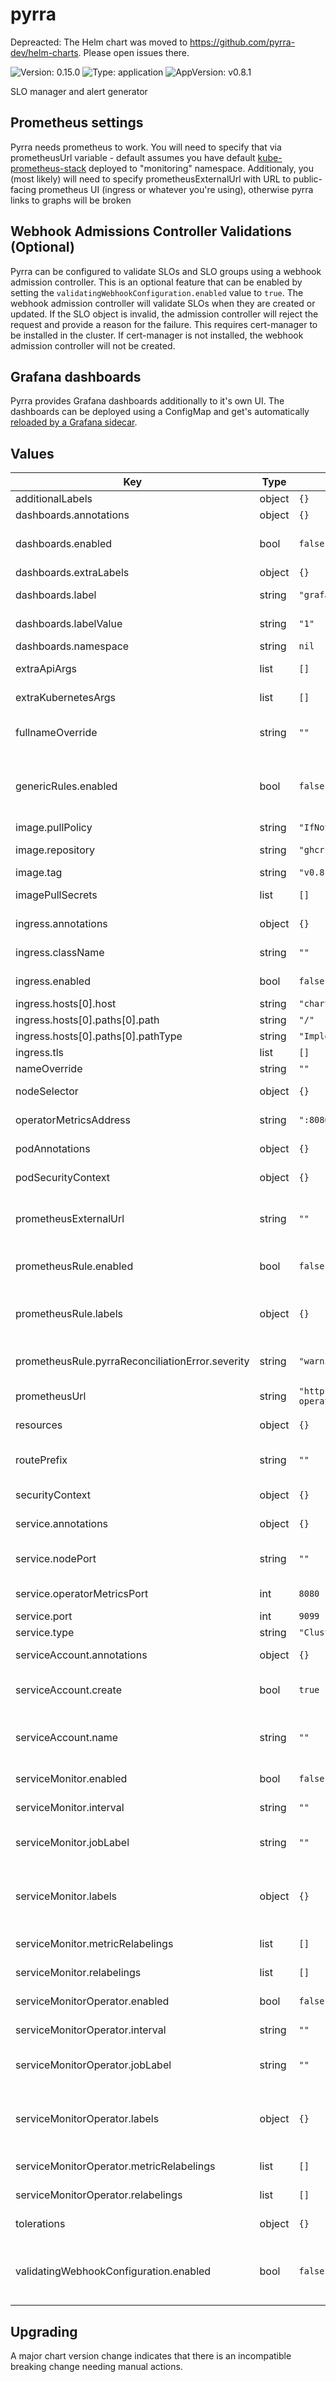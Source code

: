 # pyrra

Depreacted: The Helm chart was moved to https://github.com/pyrra-dev/helm-charts. Please open issues there.

![Version: 0.15.0](https://img.shields.io/badge/Version-0.15.0-informational?style=flat-square) ![Type: application](https://img.shields.io/badge/Type-application-informational?style=flat-square) ![AppVersion: v0.8.1](https://img.shields.io/badge/AppVersion-v0.8.1-informational?style=flat-square)

SLO manager and alert generator

## Prometheus settings
Pyrra needs prometheus to work. You will need to specify that via prometheusUrl variable - default assumes you have default [kube-prometheus-stack](https://github.com/prometheus-community/helm-charts/tree/main/charts/kube-prometheus-stack) deployed to "monitoring" namespace.
Additionaly, you (most likely) will need to specify prometheusExternalUrl with URL to public-facing prometheus UI (ingress or whatever you're using), otherwise pyrra links to graphs will be broken

## Webhook Admissions Controller Validations (Optional)
Pyrra can be configured to validate SLOs and SLO groups using a webhook admission controller. This is an optional feature that can be enabled by setting the `validatingWebhookConfiguration.enabled` value to `true`. The webhook admission controller will validate SLOs when they are created or updated.
If the SLO object is invalid, the admission controller will reject the request and provide a reason for the failure. This requires cert-manager to be installed in the cluster. If cert-manager is not installed, the webhook admission controller will not be created.

## Grafana dashboards
Pyrra provides Grafana dashboards additionally to it's own UI.
The dashboards can be deployed using a ConfigMap and get's automatically [reloaded by a Grafana sidecar](https://github.com/grafana/helm-charts/tree/main/charts/grafana#sidecar-for-dashboards).

## Values

| Key | Type | Default | Description |
|-----|------|---------|-------------|
| additionalLabels | object | `{}` |  |
| dashboards.annotations | object | `{}` |  |
| dashboards.enabled | bool | `false` | enables Grafana dashboards being deployed via configmap |
| dashboards.extraLabels | object | `{}` |  |
| dashboards.label | string | `"grafana_dashboard"` | default value from the Grafana chart |
| dashboards.labelValue | string | `"1"` | default value from the Grafana chart |
| dashboards.namespace | string | `nil` |  |
| extraApiArgs | list | `[]` | Extra args for Pyrra's API container |
| extraKubernetesArgs | list | `[]` | Extra args for Pyrra's Kubernetes container |
| fullnameOverride | string | `""` | Overrides helm-generated chart fullname |
| genericRules.enabled | bool | `false` | enables generate Pyrra generic recording rules. Pyrra generates metrics with the same name for each SLO. |
| image.pullPolicy | string | `"IfNotPresent"` | Overrides pullpolicy |
| image.repository | string | `"ghcr.io/pyrra-dev/pyrra"` | Overrides the image repository |
| image.tag | string | `"v0.8.1"` | Overrides the image tag |
| imagePullSecrets | list | `[]` | specifies pull secrets for image repository |
| ingress.annotations | object | `{}` | additional annotations for ingress |
| ingress.className | string | `""` | specifies ingress class name (ie nginx) |
| ingress.enabled | bool | `false` | enables ingress for server UI |
| ingress.hosts[0].host | string | `"chart-example.local"` |  |
| ingress.hosts[0].paths[0].path | string | `"/"` |  |
| ingress.hosts[0].paths[0].pathType | string | `"ImplementationSpecific"` |  |
| ingress.tls | list | `[]` |  |
| nameOverride | string | `""` | overrides chart name |
| nodeSelector | object | `{}` | node selector for scheduling server pod |
| operatorMetricsAddress | string | `":8080"` | Address to expose operator metrics |
| podAnnotations | object | `{}` | additional annotations for server pod |
| podSecurityContext | object | `{}` | additional security context for server pod |
| prometheusExternalUrl | string | `""` | url to public-facing prometheus UI in case it differs from prometheusUrl |
| prometheusRule.enabled | bool | `false` | enables creation of PrometheusRules to monitor Pyrra |
| prometheusRule.labels | object | `{}` | Set labels that will be applied on all PrometheusRules (alerts) |
| prometheusRule.pyrraReconciliationError.severity | string | `"warning"` | Set severity for PyrraReconciliationError alert |
| prometheusUrl | string | `"http://prometheus-operated.monitoring.svc.cluster.local:9090"` | url to prometheus instance with metrics |
| resources | object | `{}` | resource limits and requests for server pod |
| routePrefix | string | `""` | Must start with a slash and not end with a slash. |
| securityContext | object | `{}` | additional security context for server |
| service.annotations | object | `{}` | Annotations to add to the service |
| service.nodePort | string | `""` | node port for HTTP, choose port between <30000-32767> |
| service.operatorMetricsPort | int | `8080` | service port for operator metrics |
| service.port | int | `9099` | service port for server |
| service.type | string | `"ClusterIP"` | service type for server |
| serviceAccount.annotations | object | `{}` | Annotations to add to the service account |
| serviceAccount.create | bool | `true` | Specifies whether a service account should be created |
| serviceAccount.name | string | `""` | If not set and create is true, a name is generated using the fullname template |
| serviceMonitor.enabled | bool | `false` | enables servicemonitor for server monitoring |
| serviceMonitor.interval | string | `""` | Set interval for scraping metrics |
| serviceMonitor.jobLabel | string | `""` | provides the possibility to override the jobName if needed |
| serviceMonitor.labels | object | `{}` | Set labels for the ServiceMonitor, use this to define your scrape label for Prometheus Operator |
| serviceMonitor.metricRelabelings | list | `[]` | Set metric relabelings for the ServiceMonitor |
| serviceMonitor.relabelings | list | `[]` | Set relabelings for the ServiceMonitor |
| serviceMonitorOperator.enabled | bool | `false` | enables servicemonitor for operator monitoring |
| serviceMonitorOperator.interval | string | `""` | Set interval for scraping metrics |
| serviceMonitorOperator.jobLabel | string | `""` | provides the possibility to override the jobName if needed |
| serviceMonitorOperator.labels | object | `{}` | Set labels for the ServiceMonitor, use this to define your scrape label for Prometheus Operator |
| serviceMonitorOperator.metricRelabelings | list | `[]` | Set metric relabelings for the ServiceMonitor |
| serviceMonitorOperator.relabelings | list | `[]` | Set relabelings for the ServiceMonitor |
| tolerations | object | `{}` | tolerations for scheduling server pod |
| validatingWebhookConfiguration.enabled | bool | `false` | enables admission webhook for server to validate SLOs, this requires cert-manager to be installed |

## Upgrading

A major chart version change indicates that there is an incompatible breaking change needing manual actions.
